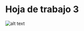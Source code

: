 # Hoja de trabajo 3
![alt text](https://github.com/MarvinCastellanos/IPC1-201700490/tree/master/HT/HT3/captura.PNG)